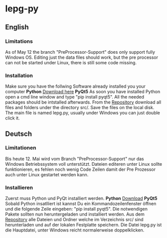# lepg-py

## English

### Limitations 
As of May 12 the branch "PreProcessor-Support" does only support fully Windows OS. 
Editing just the data files should work, but the pre processor can not be started under Linux, there is still some code missing.

### Installation
Make sure you have the follwing Software already installed you your computer
**Python** [Download here](https://www.python.org/)
**PyQt5** As soon you have installed Python open a cmd line window and type "pip install pyqt5". All the needed packages should be intstalled afterwards.
From the [Repository](https://github.com/stefanino-ch/lepg-py) download all files and folders under the directory src/. Save the files on the local disk. 
The main file is named lepg.py, usually under Windows you can just double click it. 


## Deutsch

### Limitationen
Bis heute 12. Mai wird vom Branch "PreProcessor-Support" nur das Windows Betriebssystem voll unterstützt. 
Dateien editeren unter Linux sollte funktionieren, es fehlen noch wenig Code Zeilen damit der Pre Prozessor auch unter Linux gestartet werden kann. 

### Installieren
Zuerst muss Python und PyQt installiert werden. 
**Python** [Download](https://www.python.org/)
**PyQt5** Sobald Python insatlliert ist kannst Du ein Kommandozeilenfenster öffnen und die folgende Zeile eingeben: "pip install pyqt5". Die notwendigen Pakete sollten nun heruntergeladen und installiert werden. 
Aus dem [Repository](https://github.com/stefanino-ch/lepg-py) alle Dateien und Ordner welche im Verzeichnis src/ sind herunterladen und auf der lokalen Festplatte speichern. 
Die Datei lepg.py ist die Hauptdatei, unter Windows reicht normalerweise doppelklicken. 